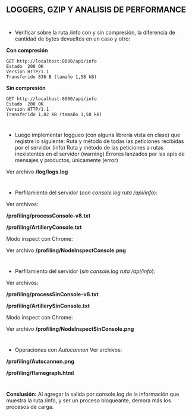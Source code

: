 
## LOGGERS, GZIP Y ANALISIS DE PERFORMANCE
#

* Verificar sobre la ruta /info con y sin compresión, la diferencia de cantidad de bytes devueltos en un caso y otro:

**Con compresión**
````
GET	http://localhost:8080/api/info
Estado  200 OK
Versión HTTP/1.1
Transferido 836 B (tamaño 1,58 kB)
````
**Sin compresión**
````
GET http://localhost:8080/api/info
Estado  200 OK
Versión HTTP/1.1
Transferido 1,82 kB (tamaño 1,58 kB)
````
#

* Luego implementar loggueo (con alguna librería vista en clase) que registre lo siguiente:
Ruta y método de todas las peticiones recibidas por el servidor (info)
Ruta y método de las peticiones a rutas inexistentes en el servidor (warning)
Errores lanzados por las apis de mensajes y productos, únicamente (error)

Ver archivo **/log/logs.log**

#
* Perfilamiento del servidor (*con console.log ruta /api/info*):

Ver archivos:

**/profiling/processConsole-v8.txt**

**/profiling/ArtilleryConsole.txt**

Modo inspect con Chrome:

Ver archivo **/profiling/NodeInspectConsole.png**

#
* Perfilamiento del servidor (*sin console.log ruta /api/info*):

Ver archivos:

**/profiling/processSinConsole-v8.txt**

**/profiling/ArtillerySinConsole.txt**

Modo inspect con Chrome:

Ver archivo **/profiling/NodeInspectSinConsole.png**

#
* Operaciones con *Autocannon*
Ver archivos:

**/profiling/Autocannon.png**

**/profiling/flamegraph.html**

#
**Conslusión:**  Al agregar la salida por console.log de la información que muestra la ruta /info, y ser un proceso bloqueante, demora más los procesos de carga.